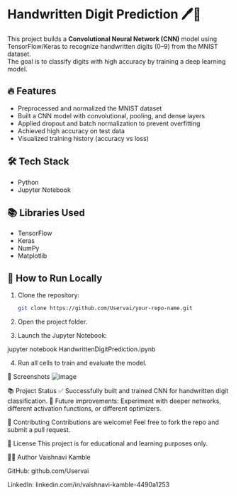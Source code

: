 # Handwritten Digit Prediction 🖊️🔢

This project builds a **Convolutional Neural Network (CNN)** model using TensorFlow/Keras to recognize handwritten digits (0–9) from the MNIST dataset.  
The goal is to classify digits with high accuracy by training a deep learning model.

## 🔥 Features
- Preprocessed and normalized the MNIST dataset
- Built a CNN model with convolutional, pooling, and dense layers
- Applied dropout and batch normalization to prevent overfitting
- Achieved high accuracy on test data
- Visualized training history (accuracy vs loss)

## 🛠️ Tech Stack
- Python
- Jupyter Notebook

## 📚 Libraries Used
- TensorFlow
- Keras
- NumPy
- Matplotlib

## 🚀 How to Run Locally
1. Clone the repository:
   ```bash
   git clone https://github.com/Uservai/your-repo-name.git
2. Open the project folder.

3. Launch the Jupyter Notebook:

jupyter notebook HandwrittenDigitPrediction.ipynb

4. Run all cells to train and evaluate the model.

📸 Screenshots
![image](https://github.com/user-attachments/assets/e8c9a0f9-5f56-481b-be21-cc463b728efe)


📚 Project Status
✅ Successfully built and trained CNN for handwritten digit classification.
🚀 Future improvements: Experiment with deeper networks, different activation functions, or different optimizers.

🤝 Contributing
Contributions are welcome! Feel free to fork the repo and submit a pull request.

📄 License
This project is for educational and learning purposes only.

🙋‍♀️ Author
Vaishnavi Kamble

GitHub: github.com/Uservai

LinkedIn: linkedin.com/in/vaishnavi-kamble-4490a1253

